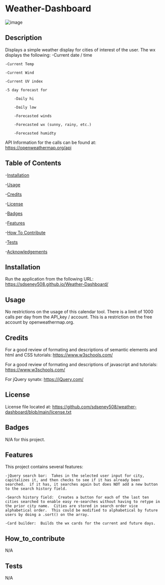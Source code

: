 # Weather-Dashboard
![image](https://user-images.githubusercontent.com/62141103/152249277-771b338a-f919-4a5c-80c8-71af8d61c463.png)

## Description
Displays a simple weather display for cities of interest of the user.  The wx displays the following:
    -Current date / time
    
    -Current Temp
    
    -Current Wind
    
    -Current UV index
    
    -5 day forecast for
    
        -Daily hi
        
        -Daily low
        
        -Forecasted winds
        
        -Forecasted wx (sunny, rainy, etc.)
        
        -Forecasted humidty

API Information for the calls can be found at: https://openweathermap.org/api

## Table of Contents
-[Installation](#installation)

-[Usage](#usage)

-[Credits](#credits)

-[License](#license)

-[Badges](#badges)

-[Features](#features)

-[How To Contribute](#how_to_contribute)

-[Tests](#tests)

-[Acknowledgements](#acknowledgements)


## Installation
Run the application from the following URL: https://sdseney508.github.io/Weather-Dashboard/

## Usage
No restrictions on the usage of this calendar tool.  There is a limit of 1000 calls per day from the API_key / account.  This is a restriction on the free account by openweathermap.org.

## Credits
For a good review of formating and descriptions of semantic elements and html and CSS tutorials:  https://www.w3schools.com/

For a good review of formating and descriptions of javascript and tutorials:  https://www.w3schools.com/

For jQuery synatx: https://jQuery.com/

## License
License file located at: https://github.com/sdseney508/weather-dashboard/blob/main/license.txt

## Badges
N/A for this project.

## Features
This project contains several features:

    -jQuery search bar:  Takes in the selected user input for city, capitalizes it, and then checks to see if it has already been searched.  if it has, it searches again but does NOT add a new button to the search history field.
    
    -Search history field:  Creates a button for each of the last ten cities searched to enable easy re-searches without having to retype in the prior city name.  Cities are stored in search order vice alphabetical order.  This could be modified to alphabetical by future users by doing a .sort() on the array.
    
    -Card builder:  Builds the wx cards for the current and future days.



## How_to_contribute
N/A

## Tests
N/A
